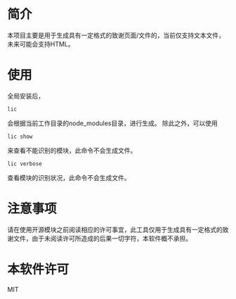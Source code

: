 # 简介
本项目主要是用于生成具有一定格式的致谢页面/文件的，当前仅支持文本文件，未来可能会支持HTML。
# 使用
全局安装后，
```
lic
```
会根据当前工作目录的node_modules目录，进行生成。
除此之外，可以使用
```
lic show
```
来查看不能识别的模块，此命令不会生成文件。
```
lic verbose
```
查看模块的识别状况，此命令不会生成文件。
# 注意事项
请在使用开源模块之前阅读相应的许可事宜，此工具仅用于生成具有一定格式的致谢文件，由于未阅读许可所造成的后果一切字符，本软件概不承担。
# 本软件许可
MIT
